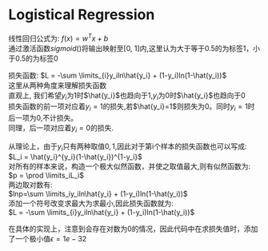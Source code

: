 # Logistical Regression
线性回归公式为: $f(x) = w^{T}x+b$  
通过激活函数$sigmoid()$将输出映射至[0, 1]内,这里认为大于等于0.5的为标签1，小于0.5的为标签0  
  
损失函数: $L = -\sum \limits_{i}y_iln\hat{y_i} + (1-y_i)ln(1-\hat(y_i))$  
这里从两种角度来理解损失函数    
直观上, 我们希望$y_i$为1时$\hat{y_i}$也趋向于1,$y_i$为0时$\hat{y_i}$也趋向于0  
损失函数的前一项对应着$y_i=1$的损失,若$\hat{y_i}=1$则损失为0。同时$y_i=1$时后一项为0,不计损失。  
同理，后一项对应着$y_i=0$的损失.    

从理论上，由于$y_i$只有两种取值${0, 1}$,因此对于第i个样本的损失函数也可以写成:  
$L_i = \hat{y_i}^{y_i}(1-\hat{y_i})^{1-y_i}$  
对所有的样本来说，构造一个极大似然函数，并使之取值最大,则有似然函数为:  
$p = \prod \limits_iL_i$  
两边取对数有:  
$lnp=\sum \limits_iy_iln\hat{y_i} + (1-y_i)ln(1-\hat(y_i))$  
添加一个符号改变求最大为求最小,因此损失函数就为:  
$L = -\sum \limits_{i}y_iln\hat{y_i} + (1-y_i)ln(1-\hat(y_i))$  
  
在具体的实现上，注意到会存在对数为0的情况，因此代码中在求损失值时，添加了一个极小值$\epsilon=1e-32$  
